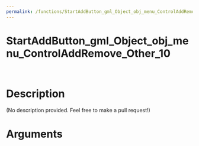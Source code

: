 ```yaml
---
permalink: /functions/StartAddButton_gml_Object_obj_menu_ControlAddRemove_Other_10
---
```

# StartAddButton_gml_Object_obj_menu_ControlAddRemove_Other_10  
&nbsp;  
# Description  
(No description provided. Feel free to make a pull request!) 
&nbsp;  
# Arguments


